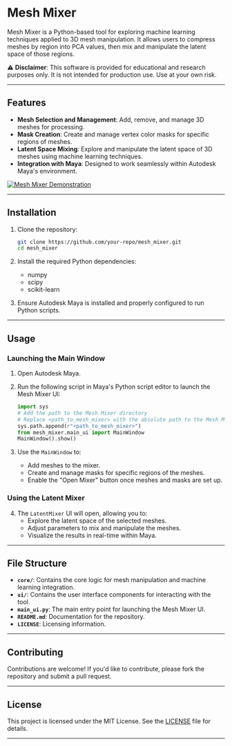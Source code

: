 # Mesh Mixer

Mesh Mixer is a Python-based tool for exploring machine learning techniques applied to 3D mesh manipulation. It allows users to compress meshes by region into PCA values, then mix and manipulate the latent space of those regions.

⚠️ **Disclaimer**: This software is provided for educational and research purposes only. It is not intended for production use. Use at your own risk.

---

## Features

- **Mesh Selection and Management**: Add, remove, and manage 3D meshes for processing.
- **Mask Creation**: Create and manage vertex color masks for specific regions of meshes.
- **Latent Space Mixing**: Explore and manipulate the latent space of 3D meshes using machine learning techniques.
- **Integration with Maya**: Designed to work seamlessly within Autodesk Maya's environment.

[![Mesh Mixer Demonstration](https://img.youtube.com/vi/wud1j0bnOHs/0.jpg)](https://youtu.be/wud1j0bnOHs)

---

## Installation

1. Clone the repository:
   ```bash
   git clone https://github.com/your-repo/mesh_mixer.git
   cd mesh_mixer
   ```

2. Install the required Python dependencies:
   - numpy
   - scipy
   - scikit-learn

3. Ensure Autodesk Maya is installed and properly configured to run Python scripts.

---

## Usage

### Launching the Main Window

1. Open Autodesk Maya.
2. Run the following script in Maya's Python script editor to launch the Mesh Mixer UI:

   ```python
   import sys
   # Add the path to the Mesh Mixer directory
   # Replace <path_to_mesh_mixer> with the absolute path to the Mesh Mixer repository on your system
   sys.path.append(r"<path_to_mesh_mixer>")
   from mesh_mixer.main_ui import MainWindow
   MainWindow().show()
   ```

3. Use the `MainWindow` to:
   - Add meshes to the mixer.
   - Create and manage masks for specific regions of the meshes.
   - Enable the "Open Mixer" button once meshes and masks are set up.

### Using the Latent Mixer

4. The `LatentMixer` UI will open, allowing you to:
   - Explore the latent space of the selected meshes.
   - Adjust parameters to mix and manipulate the meshes.
   - Visualize the results in real-time within Maya.

---

## File Structure

- **`core/`**: Contains the core logic for mesh manipulation and machine learning integration.
- **`ui/`**: Contains the user interface components for interacting with the tool.
- **`main_ui.py`**: The main entry point for launching the Mesh Mixer UI.
- **`README.md`**: Documentation for the repository.
- **`LICENSE`**: Licensing information.

---

## Contributing

Contributions are welcome! If you'd like to contribute, please fork the repository and submit a pull request.

---

## License

This project is licensed under the MIT License. See the [LICENSE](LICENSE) file for details.

---